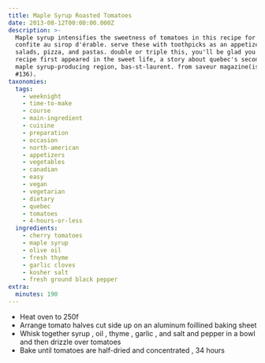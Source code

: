 ```yaml
---
title: Maple Syrup Roasted Tomatoes
date: 2013-08-12T00:00:00.000Z
description: >-
  Maple syrup intensifies the sweetness of tomatoes in this recipe for tomate
  confite au sirop d'érable. serve these with toothpicks as an appetizer or on
  salads, pizza, and pastas. double or triple this, you'll be glad you did! this
  recipe first appeared in the sweet life, a story about quebec's second-largest
  maple syrup-producing region, bas-st-laurent. from saveur magazine(issue
  #136).
taxonomies:
  tags:
    - weeknight
    - time-to-make
    - course
    - main-ingredient
    - cuisine
    - preparation
    - occasion
    - north-american
    - appetizers
    - vegetables
    - canadian
    - easy
    - vegan
    - vegetarian
    - dietary
    - quebec
    - tomatoes
    - 4-hours-or-less
  ingredients:
    - cherry tomatoes
    - maple syrup
    - olive oil
    - fresh thyme
    - garlic cloves
    - kosher salt
    - fresh ground black pepper
extra:
  minutes: 190
---
```

 - Heat oven to 250f
 - Arrange tomato halves cut side up on an aluminum foillined baking sheet
 - Whisk together syrup , oil , thyme , garlic , and salt and pepper in a bowl and then drizzle over tomatoes
 - Bake until tomatoes are half-dried and concentrated , 34 hours
